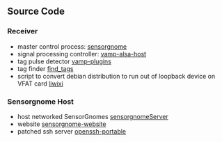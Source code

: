 ## Source Code

### Receiver

- master control process: [sensorgnome](https://github.com/jbrzusto/sensorgnome)
- signal processing controller: [vamp-alsa-host](https://github.com/jbrzusto/vamp-alsa-host)
- tag pulse detector [vamp-plugins](https://github.com/jbrzusto/vamp-plugins)
- tag finder [find_tags](https://github.com/jbrzusto/find_tags)
- script to convert debian distribution to run out of loopback device on VFAT card [liwixi](https://github.com/jbrzusto/liwixi)

### Sensorgnome Host
- host networked SensorGnomes [sensorgnomeServer](https://github.com/jbrzusto/sensorgnomeServer)
- website [sensorgnome-website](https://github.com/jbrzusto/sensorgnome-website)
- patched ssh server [openssh-portable](https://github.com/jbrzusto/openssh-portable)
